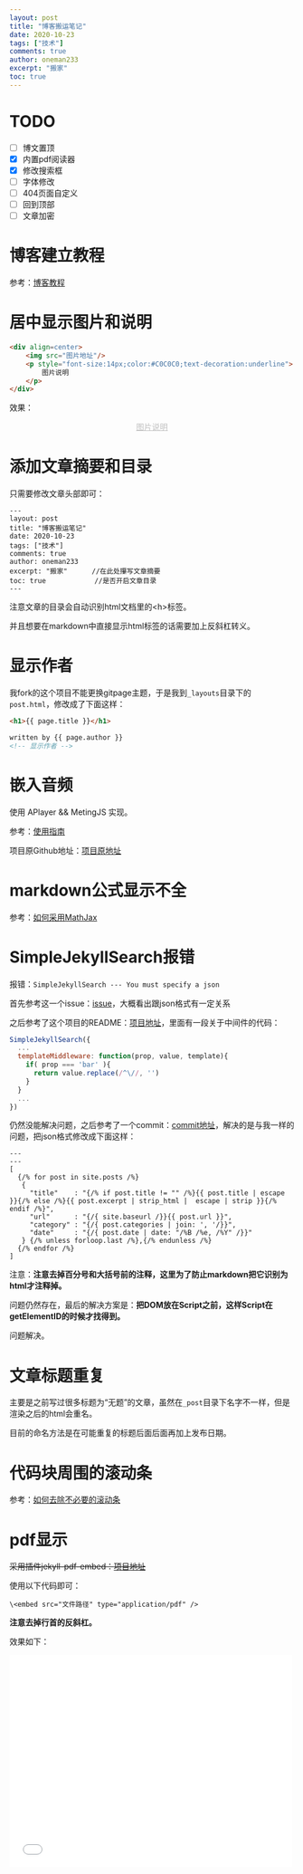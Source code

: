 ```yaml
---
layout: post
title: "博客搬运笔记"
date: 2020-10-23
tags: ["技术"]
comments: true
author: oneman233
excerpt: "搬家"
toc: true
---
```


# TODO

* [ ] 博文置顶
* [x] 内置pdf阅读器
* [x] 修改搜索框
* [ ] 字体修改
* [ ] 404页面自定义
* [ ] 回到顶部
* [ ] 文章加密

# 博客建立教程

参考：[博客教程](https://lemonchann.github.io/create_blog_with_github_pages/)

# 居中显示图片和说明

```html
<div align=center>
    <img src="图片地址"/>
    <p style="font-size:14px;color:#C0C0C0;text-decoration:underline">
        图片说明
    </p>
</div>
``` 

效果：

<div align=center>
    <p style="font-size:14px;color:#C0C0C0;text-decoration:underline">
        图片说明
    </p>
</div>

# 添加文章摘要和目录

只需要修改文章头部即可：

    ---
    layout: post
    title: "博客搬运笔记"
    date: 2020-10-23
    tags: ["技术"]
    comments: true
    author: oneman233
    excerpt: "搬家"      //在此处攥写文章摘要
    toc: true            //是否开启文章目录
    ---

注意文章的目录会自动识别html文档里的\<h>标签。

并且想要在markdown中直接显示html标签的话需要加上反斜杠转义。

# 显示作者

我fork的这个项目不能更换gitpage主题，于是我到`_layouts`目录下的`post.html`，修改成了下面这样：

```html
<h1>{{ page.title }}</h1>

written by {{ page.author }}
<!-- 显示作者 -->
```

# 嵌入音频

使用 APlayer && MetingJS 实现。

参考：[使用指南](http://yangyingming.com/article/428/)

项目原Github地址：[项目原地址](https://github.com/metowolf/MetingJS#option)

# markdown公式显示不全

参考：[如何采用MathJax](http://leohope.com/%E8%A7%A3%E9%97%AE%E9%A2%98/2017/09/08/page-with-latex/)

# SimpleJekyllSearch报错

报错：`SimpleJekyllSearch --- You must specify a json`

首先参考这一个issue：[issue](https://github.com/christian-fei/Simple-Jekyll-Search/issues/36)，大概看出跟json格式有一定关系

之后参考了这个项目的README：[项目地址](https://github.com/tigerhawkvok/Simple-Jekyll-Search)，里面有一段关于中间件的代码：

```javascript
SimpleJekyllSearch({
  ...
  templateMiddleware: function(prop, value, template){
    if( prop === 'bar' ){
      return value.replace(/^\//, '')
    }
  }
  ...
})
```

仍然没能解决问题，之后参考了一个commit：[commit地址](https://github.com/cse-iitb-wiki/cse-iitb-wiki.github.io/commit/9244aae6a0f450f32c49b4487ac2252dbf0aaae1)，解决的是与我一样的问题，把json格式修改成下面这样：

~~~
---
---
[
  {/% for post in site.posts /%}
   {
     "title"    : "{/% if post.title != "" /%}{{ post.title | escape }}{/% else /%}{{ post.excerpt | strip_html |  escape | strip }}{/% endif /%}",
     "url"      : "{/{ site.baseurl /}}{{ post.url }}",
     "category" : "{/{ post.categories | join: ', '/}}",
     "date"     : "{/{ post.date | date: "/%B /%e, /%Y" /}}"
   } {/% unless forloop.last /%},{/% endunless /%}
  {/% endfor /%}
]
~~~

注意：**注意去掉百分号和大括号前的注释，这里为了防止markdown把它识别为html才注释掉。**

问题仍然存在，最后的解决方案是：**把DOM放在Script之前，这样Script在getElementID的时候才找得到。**

问题解决。

# 文章标题重复

主要是之前写过很多标题为“无题”的文章，虽然在`_post`目录下名字不一样，但是渲染之后的html会重名。

目前的命名方法是在可能重复的标题后面后面再加上发布日期。

# 代码块周围的滚动条

参考：[如何去除不必要的滚动条](https://stackoom.com/question/3k4Ao/%E4%B8%BA%E4%BB%80%E4%B9%88%E6%88%91%E5%9C%A8Jekyll%E7%BD%91%E7%AB%99%E4%B8%8A%E7%9A%84markdown%E4%BB%A3%E7%A0%81%E5%9D%97%E5%91%A8%E5%9B%B4%E5%87%BA%E7%8E%B0%E5%8F%8C%E8%BE%B9%E6%A1%86)

# pdf显示

~~采用插件jekyll-pdf-embed：[项目地址](https://github.com/MihajloNesic/jekyll-pdf-embed)~~

使用以下代码即可：

`\<embed src="文件路径" type="application/pdf" />`

**注意去掉行首的反斜杠。**

效果如下：

<embed src="../files/pdf_test.pdf" type="application/pdf" width="500" height="375" />